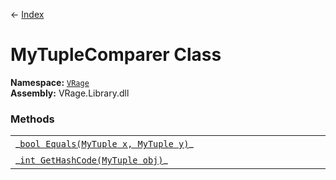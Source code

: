 ← [Index](index)
# MyTupleComparer Class
**Namespace:** [`VRage`](VRage)  
**Assembly:** VRage.Library.dll  
### Methods
<table style="width:100%;display:table">
<tr><td>_<a href="VRage.Equals"><code>bool Equals(MyTuple<T1, T2, T3> x, MyTuple<T1, T2, T3> y)</code></a>_</td><td></td></tr>
<tr><td>_<a href="VRage.GetHashCode"><code>int GetHashCode(MyTuple<T1, T2, T3> obj)</code></a>_</td><td></td></tr>
</table>
